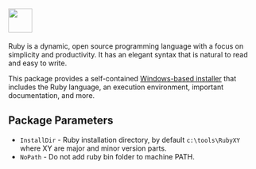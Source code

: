 # <img src="" width="48" height="48"/> [](https://chocolatey.org/packages/ruby)

Ruby is a dynamic, open source programming language with a focus on simplicity and productivity. It has an elegant syntax that is natural to read and easy to write.

This package provides a self-contained [Windows-based installer](https://rubyinstaller.org) that includes the Ruby language, an execution environment, important documentation, and more.

## Package Parameters

- `InstallDir` - Ruby installation directory, by default `c:\tools\RubyXY` where XY are major and minor version parts.
- `NoPath`     - Do not add ruby bin folder to machine PATH.